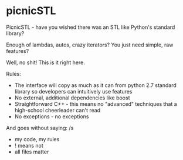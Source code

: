 # picnicSTL
PicnicSTL - have you wished there was an STL like Python's standard library? 

Enough of lambdas, autos, crazy iterators? You just need simple, raw features? 

Well, no shit! This is it right here. 

Rules:
- The interface will copy as much as it can from python 2.7 standard library so developers can intuitively use features
- No external, additional dependencies like boost
- Straightforward C++ - this means no "advanced" techniques that a high-school cheerleader can't read
- No exceptions - no exceptions

And goes without saying: /s
- my code, my rules
- ! means not
- all files matter
